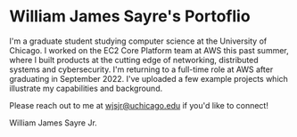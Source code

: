 # William James Sayre's Portoflio


I'm a graduate student studying computer science at the University of Chicago. I worked on the EC2 Core Platform team at AWS this past summer, where I built products at the cutting edge of networking, distributed systems and cybersecurity. I'm returning to a full-time role at AWS after graduating in September 2022. I've uploaded a few example projects which illustrate my capabilities and background. 

Please reach out to me at wjsjr@uchicago.edu if you'd like to connect!

William James Sayre Jr.
